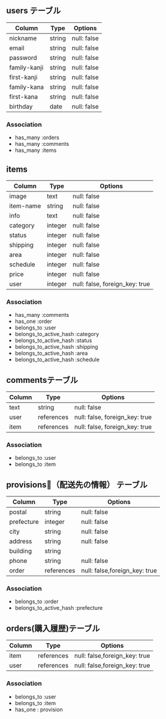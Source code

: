 ## users テーブル

| Column      | Type    | Options     |
| ------------| ------  | ----------- |
| nickname    | string  | null: false |
| email       | string  | null: false |
| password    | string  | null: false |
| family-kanji| string  | null: false |
| first-kanji | string  | null: false |
| family-kana | string  | null: false |
| first-kana  | string  | null: false |
| birthday    | date    | null: false |

### Association

- has_many :orders
- has_many :comments
- has_many :items

## items 

| Column    | Type      | Options                        |
| ------    | ------    | ------------------------------ |
| image     | text      | null: false                    |
| item-name | string    | null: false                    |
| info      | text      | null: false                    |
| category  | integer   | null: false                    |
| status    | integer   | null: false                    |
| shipping  | integer   | null: false                    |
| area      | integer   | null: false                    |
| schedule  | integer   | null: false                    |
| price     | integer   | null: false                    |
| user      | integer   | null: false, foreign_key: true |


### Association

- has_many :comments
- has_one :order
- belongs_to :user
- belongs_to_active_hash :category
- belongs_to_active_hash :status
- belongs_to_active_hash :shipping
- belongs_to_active_hash :area
- belongs_to_active_hash :schedule

## commentsテーブル

| Column | Type       | Options                        |
| ------ | ---------- | ------------------------------ |
| text   | string     | null: false                    |
| user   | references | null: false, foreign_key: true |
| item   | references | null: false, foreign_key: true |

### Association

- belongs_to :user
- belongs_to :item

## provisions（配送先の情報） テーブル

| Column     | Type       | Options                        |
| -------    | ---------- | ------------------------------ |
| postal     | string     | null: false                    |
| prefecture | integer    | null: false                    |
| city       | string     | null: false                    |
| address    | string     | null: false                    |
| building   | string     |                                |
| phone      | string     | null: false                    |
| order      | references | null: false,foreign_key: true  |


### Association

- belongs_to :order
- belongs_to_active_hash :prefecture

## orders(購入履歴)テーブル

| Column      | Type       | Options                        |
| ----------- | ---------- | ------------------------------ |
| item        | references | null: false,foreign_key: true  |
| user        | references | null: false,foreign_key: true  |
### Association

- belongs_to :user
- belongs_to :item
- has_one : provision


